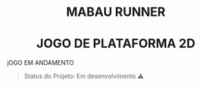 
<h1 align="center"> MABAU RUNNER </h1>
<h1 align="center"> JOGO DE PLATAFORMA 2D </h1>


<p align="justify"> jOGO EM ANDAMENTO </p>


> Status do Projeto: Em desenvolvimento :warning:
